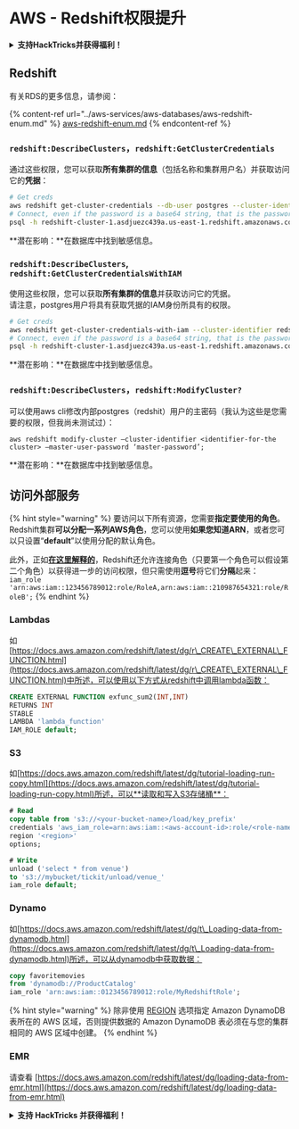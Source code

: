 # AWS - Redshift权限提升

<details>

<summary><strong>支持HackTricks并获得福利！</strong></summary>

* 如果您想在HackTricks中看到您的公司广告，或者如果您想访问PEASS的最新版本或下载PDF版本的HackTricks，请查看[**SUBSCRIPTION PLANS**](https://github.com/sponsors/carlospolop)！
* 获取[**官方PEASS和HackTricks周边产品**](https://peass.creator-spring.com)
* 发现[**PEASS家族**](https://opensea.io/collection/the-peass-family)，我们的独家[**NFTs**](https://opensea.io/collection/the-peass-family)收藏品
* **加入** 💬 [**Discord群组**](https://discord.gg/hRep4RUj7f) 或 [**Telegram群组**](https://t.me/peass) 或 **关注**我的 **Twitter** 🐦 [**@carlospolopm**](https://twitter.com/carlospolopm)**.**
* **通过向** [**HackTricks**](https://github.com/carlospolop/hacktricks) **和** [**HackTricks Cloud**](https://github.com/carlospolop/hacktricks-cloud) **github仓库提交PR来分享您的黑客技巧。**

</details>

## Redshift

有关RDS的更多信息，请参阅：

{% content-ref url="../aws-services/aws-databases/aws-redshift-enum.md" %}
[aws-redshift-enum.md](../aws-services/aws-databases/aws-redshift-enum.md)
{% endcontent-ref %}

### `redshift:DescribeClusters`，`redshift:GetClusterCredentials`

通过这些权限，您可以获取**所有集群的信息**（包括名称和集群用户名）并获取访问它的**凭据**：
```bash
# Get creds
aws redshift get-cluster-credentials --db-user postgres --cluster-identifier redshift-cluster-1
# Connect, even if the password is a base64 string, that is the password
psql -h redshift-cluster-1.asdjuezc439a.us-east-1.redshift.amazonaws.com -U "IAM:<username>" -d template1 -p 5439
```
**潜在影响：**在数据库中找到敏感信息。

### `redshift:DescribeClusters`, `redshift:GetClusterCredentialsWithIAM`

使用这些权限，您可以获取**所有集群的信息**并获取访问它的凭据。\
请注意，postgres用户将具有获取凭据的IAM身份所具有的权限。
```bash
# Get creds
aws redshift get-cluster-credentials-with-iam --cluster-identifier redshift-cluster-1
# Connect, even if the password is a base64 string, that is the password
psql -h redshift-cluster-1.asdjuezc439a.us-east-1.redshift.amazonaws.com -U "IAMR:AWSReservedSSO_AdministratorAccess_4601154638985c45" -d template1 -p 5439
```
**潜在影响：**在数据库中找到敏感信息。

### `redshift:DescribeClusters`，`redshift:ModifyCluster?`

可以使用aws cli修改内部postgres（redshit）用户的主密码（我认为这些是您需要的权限，但我尚未测试过）：
```
aws redshift modify-cluster –cluster-identifier <identifier-for-the cluster> –master-user-password ‘master-password’;
```
**潜在影响：**在数据库中找到敏感信息。

## 访问外部服务

{% hint style="warning" %}
要访问以下所有资源，您需要**指定要使用的角色**。Redshift集群**可以分配一系列AWS角色**，您可以使用**如果您知道ARN**，或者您可以只设置“**default**”以使用分配的默认角色。

此外，正如[**在这里解释的**](https://docs.aws.amazon.com/redshift/latest/mgmt/authorizing-redshift-service.html)，Redshift还允许连接角色（只要第一个角色可以假设第二个角色）以获得进一步的访问权限，但只需使用**逗号**将它们**分隔**起来：`iam_role 'arn:aws:iam::123456789012:role/RoleA,arn:aws:iam::210987654321:role/RoleB';`
{% endhint %}

### Lambdas

如[https://docs.aws.amazon.com/redshift/latest/dg/r\_CREATE\_EXTERNAL\_FUNCTION.html](https://docs.aws.amazon.com/redshift/latest/dg/r\_CREATE\_EXTERNAL\_FUNCTION.html)中所述，可以使用以下方式从redshift中调用lambda函数：
```sql
CREATE EXTERNAL FUNCTION exfunc_sum2(INT,INT)
RETURNS INT
STABLE
LAMBDA 'lambda_function'
IAM_ROLE default;
```
### S3

如[https://docs.aws.amazon.com/redshift/latest/dg/tutorial-loading-run-copy.html](https://docs.aws.amazon.com/redshift/latest/dg/tutorial-loading-run-copy.html)所述，可以**读取和写入S3存储桶**：
```sql
# Read
copy table from 's3://<your-bucket-name>/load/key_prefix'
credentials 'aws_iam_role=arn:aws:iam::<aws-account-id>:role/<role-name>'
region '<region>'
options;

# Write
unload ('select * from venue')
to 's3://mybucket/tickit/unload/venue_'
iam_role default;
```
### Dynamo

如[https://docs.aws.amazon.com/redshift/latest/dg/t\_Loading-data-from-dynamodb.html](https://docs.aws.amazon.com/redshift/latest/dg/t\_Loading-data-from-dynamodb.html)所述，可以从dynamodb中获取数据：
```sql
copy favoritemovies
from 'dynamodb://ProductCatalog'
iam_role 'arn:aws:iam::0123456789012:role/MyRedshiftRole';
```
{% hint style="warning" %}
除非使用 [REGION](https://docs.aws.amazon.com/redshift/latest/dg/copy-parameters-data-source-s3.html#copy-region) 选项指定 Amazon DynamoDB 表所在的 AWS 区域，否则提供数据的 Amazon DynamoDB 表必须在与您的集群相同的 AWS 区域中创建。
{% endhint %}

### EMR

请查看 [https://docs.aws.amazon.com/redshift/latest/dg/loading-data-from-emr.html](https://docs.aws.amazon.com/redshift/latest/dg/loading-data-from-emr.html)

<details>

<summary><strong>支持 HackTricks 并获得福利！</strong></summary>

* 如果您想在 HackTricks 中看到您的公司广告，或者如果您想访问 PEASS 的最新版本或下载 HackTricks 的 PDF，请查看 [**SUBSCRIPTION PLANS**](https://github.com/sponsors/carlospolop)！
* 获取 [**官方 PEASS & HackTricks 商品**](https://peass.creator-spring.com)
* 发现我们的独家 [**NFTs**](https://opensea.io/collection/the-peass-family) 集合 [**The PEASS Family**](https://opensea.io/collection/the-peass-family)
* **加入** 💬 [**Discord 群组**](https://discord.gg/hRep4RUj7f) 或 [**telegram 群组**](https://t.me/peass) 或 **关注** 我的 **Twitter** 🐦 [**@carlospolopm**](https://twitter.com/carlospolopm)**。**
* **通过向** [**HackTricks**](https://github.com/carlospolop/hacktricks) **和** [**HackTricks Cloud**](https://github.com/carlospolop/hacktricks-cloud) **github 仓库提交 PR 来分享您的黑客技巧。**

</details>
